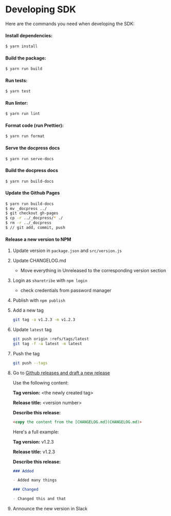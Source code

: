 # Developing SDK

Here are the commands you need when developing the SDK:

#### Install dependencies:

```sh
$ yarn install
```

#### Build the package:

```sh
$ yarn run build
```

#### Run tests:

```sh
$ yarn test
```

#### Run linter:

```sh
$ yarn run lint
```

#### Format code (run Prettier):

```sh
$ yarn run format
```

#### Serve the docpress docs

```sh
$ yarn run serve-docs
```

#### Build the docpress docs

```sh
$ yarn run build-docs
```

#### Update the Github Pages

```sh
$ yarn run build-docs
$ mv _docpress ../
$ git checkout gh-pages
$ cp -r ../_docpress/* ./
$ rm -r ../_docpress
$ // git add, commit, push
```

#### Release a new version to NPM

1. Update version in `package.json` and `src/version.js`

1. Update CHANGELOG.md
   - Move everything in Unreleased to the corresponding version section

1. Login as `sharetribe` with `npm login`
   - check credentials from password manager

1. Publish with `npm publish`

1. Add a new tag

    ```bash
    git tag -a v1.2.3 -m v1.2.3
    ```

1.  Update `latest` tag

    ```bash
    git push origin :refs/tags/latest
    git tag -f -a latest -m latest
    ```

1.  Push the tag

    ```bash
    git push --tags
    ```

1.  Go to [Github releases and draft a new release](https://github.com/sharetribe/flex-integration-sdk-js/releases/new)

    Use the following content:

    **Tag version:** \<the newly created tag\>

    **Release title:** \<version number\>

    **Describe this release:**

    ```markdown
    <copy the content from the [CHANGELOG.md](CHANGELOG.md)>
    ```

    Here's a full example:

    **Tag version:** v1.2.3

    **Release title:** v1.2.3

    **Describe this release:**

    ```markdown
    ### Added

    - Added many things

    ### Changed

    - Changed this and that
    ```

1.  Announce the new version in Slack
